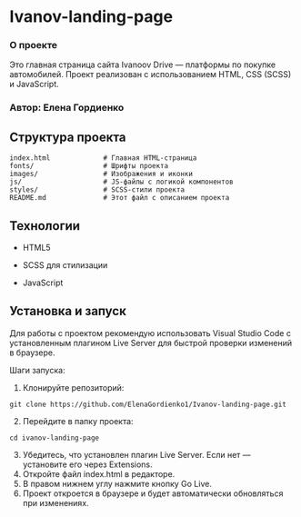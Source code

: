 # Ivanov-landing-page

### О проекте
Это главная страница сайта Ivanoov Drive — платформы по покупке автомобилей. Проект реализован с использованием HTML, CSS (SCSS) и JavaScript.
### Автор: Елена Гордиенко

## Структура проекта

```
index.html             # Главная HTML-страница
fonts/                 # Шрифты проекта
images/                # Изображения и иконки
js/                    # JS-файлы с логикой компонентов
styles/                # SCSS-стили проекта
README.md              # Этот файл с описанием проекта
```

## Технологии

- HTML5

- SCSS для стилизации

- JavaScript 

## Установка и запуск

Для работы с проектом рекомендую использовать Visual Studio Code с установленным плагином Live Server для быстрой проверки изменений в браузере.

Шаги запуска:

1. Клонируйте репозиторий:
```
git clone https://github.com/ElenaGordienko1/Ivanov-landing-page.git
```
2. Перейдите в папку проекта:
```
cd ivanov-landing-page
```
3. Убедитесь, что установлен плагин Live Server. Если нет — установите его через Extensions.
4. Откройте файл index.html в редакторе.
5. В правом нижнем углу нажмите кнопку Go Live.
6. Проект откроется в браузере и будет автоматически обновляться при изменениях.
